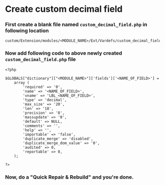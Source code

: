 # Create custom decimal field

### First create a blank file named `custom_decimal_field.php` in following location

    custom/Extension/modules/<MODULE_NAME>/Ext/Vardefs/custom_decimal_field.php

### Now add following code to above newly created `custom_decimal_field.php` file
	
	<?php
	
	$GLOBALS["dictionary"]["<MODULE_NAME>"]['fields']['<NAME_OF_FIELD>'] = 
		array (
			'required' => '0',
			'name' => '<NAME_OF_FIELD>',
			'vname' => 'LBL_<NAME_OF_FIELD>',
			'type' => 'decimal',
			'max_size' => '20',
			'len' => '18',
			'precision' => '8',
			'massupdate' => '0',
			'default' => NULL,
			'comments' => '',
			'help' => '',
			'importable' => 'false',
			'duplicate_merge' => 'disabled',
			'duplicate_merge_dom_value' => '0',
			'audited' => 0,
			'reportable' => 0,
		);
		
	?>
	
### Now, do a "Quick Repair & Rebuild" and you're done.

